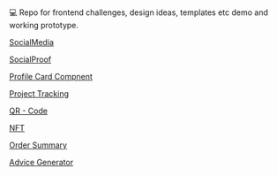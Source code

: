 💻 Repo for frontend challenges, design ideas, templates etc demo and working prototype.

<a href="https://enggsuraj.github.io/frontendtheorem/socialmedia/">SocialMedia </a>

<a href="https://enggsuraj.github.io/frontendtheorem/socialproof/">SocialProof </a>

<a href="https://enggsuraj.github.io/frontendtheorem/profilecard/">Profile Card Compnent</a>

<a href="https://enggsuraj.github.io/frontendtheorem/project-tracking">Project Tracking</a>

<a href="https://enggsuraj.github.io/frontendtheorem/qr-code">QR - Code</a>

<a href="https://enggsuraj.github.io/frontendtheorem/nft">NFT</a>

<a href="https://enggsuraj.github.io/frontendtheorem/order-summary">Order Summary</a>

<a href="https://enggsuraj.github.io/frontendtheorem/advice-generator">Advice Generator</a>
